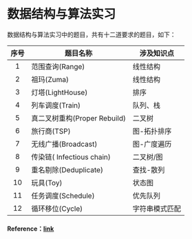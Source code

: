 # 数据结构与算法实习

数据结构与算法实习中的题目，共有十二道要求的题目，如下：

|序号|  题目名称  | 涉及知识点  |
|:--:|-----------|------------|
|1  |范围查询(Range)    |   线性结构    |
|2  |祖玛(Zuma) |   线性结构    |
|3  |灯塔(LightHouse)   |   排序    |
|4  |列车调度(Train)    |   队列、栈    |
|5  |真二叉树重构(Proper Rebuild)   |   二叉树  |
|6  |旅行商(TSP)    |图-拓扑排序    |
|7  |无线广播(Broadcast)    |图-广度遍历    |
|8  |传染链( Infectious chain) |二叉树/图   |
|9  |重名剔除(Deduplicate)  |查找-散列  |
|10 |玩具(Toy)  |状态图 |
|11 |任务调度(Schedule) |优先队列   |
|12 |循环移位(Cycle)    |字符串模式匹配 |

#### Reference：[link](https://blog.csdn.net/weixin_51060450/article/details/128208222?ops_request_misc=&request_id=&biz_id=102&utm_term=%E6%9F%90%E5%B9%BF%E6%92%AD%E5%85%AC%E5%8F%B8%E8%A6%81%E5%9C%A8%E4%B8%80%E4%B8%AA%E5%9C%B0%E5%8C%BA%E6%9E%B6%E8%AE%BE%E6%97%A0%E7%BA%BF%E5%B9%BF%E6%92%AD%E5%8F%91%E5%B0%84%E8%A3%85%E7%BD%AE%E3%80%82%E8%AF%A5%E5%9C%B0%E5%8C%BA%E5%85%B1%E6%9C%89n%E4%B8%AA%E5%B0%8F&utm_medium=distribute.pc_search_result.none-task-blog-2~all~sobaiduweb~default-4-128208222.nonecase&spm=1018.2226.3001.4187)